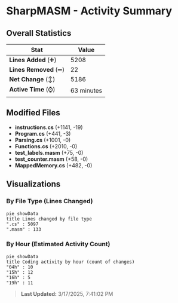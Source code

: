 # SharpMASM - Activity Summary 

## Overall Statistics

| Stat                   | Value                                                             |
| ---------------------- | ----------------------------------------------------------------- |
| **Lines Added** (➕)   | 5208                                          |
| **Lines Removed** (➖) | 22                                        |
| **Net Change** (↕)    | 5186                |
| **Active Time** (⌚)   | 63 minutes |


## Modified Files
- **instructions.cs** (+1141, -19)
- **Program.cs** (+441, -3)
- **Parsing.cs** (+1001, -0)
- **Functions.cs** (+2010, -0)
- **test_labels.masm** (+75, -0)
- **test_counter.masm** (+58, -0)
- **MappedMemory.cs** (+482, -0)

## Visualizations

### By File Type (Lines Changed)

```mermaid
pie showData
title Lines changed by file type
".cs" : 5097
".masm" : 133
```

### By Hour (Estimated Activity Count)

```mermaid
pie showData
title Coding activity by hour (count of changes)
"04h" : 10
"15h" : 12
"16h" : 5
"19h" : 11
```


> **Last Updated:** 3/17/2025, 7:41:02 PM